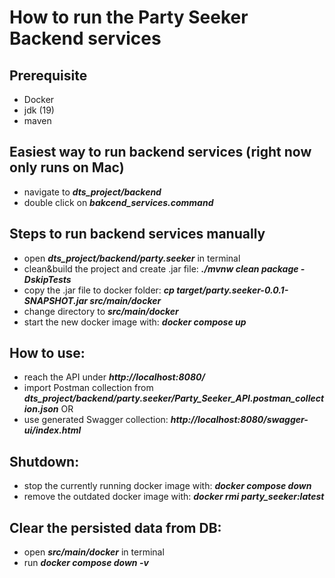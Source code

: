 # How to run the Party Seeker Backend services

## Prerequisite
- Docker
- jdk (19)
- maven

## Easiest way to run backend services (right now only runs on Mac)
- navigate to ***dts_project/backend***
- double click on ***bakcend_services.command***

## Steps to run backend services manually
- open ***dts_project/backend/party.seeker*** in terminal
- clean&build the project and create .jar file: ***./mvnw clean package -DskipTests***
- copy the .jar file to docker folder: ***cp target/party.seeker-0.0.1-SNAPSHOT.jar src/main/docker***
- change directory to ***src/main/docker***
- start the new docker image with: ***docker compose up***

## How to use:
- reach the API under ***http://localhost:8080/<endpoint>***
- import Postman collection from ***dts_project/backend/party.seeker/Party_Seeker_API.postman_collection.json***
OR
- use generated Swagger collection: ***http://localhost:8080/swagger-ui/index.html***

## Shutdown:
- stop the currently running docker image with: ***docker compose down***
- remove the outdated docker image with: ***docker rmi party_seeker:latest***
## Clear the persisted data from DB:
- open ***src/main/docker*** in terminal
- run ***docker compose down -v***